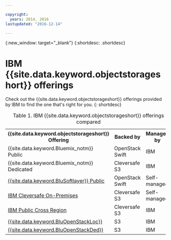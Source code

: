 ```yaml
---

copyright:
  years: 2014, 2016
lastupdated: "2016-12-14"

---
```

{:new_window: target="_blank"}
{:shortdesc: .shortdesc}



# IBM {{site.data.keyword.objectstorageshort}} offerings

Check out the {{site.data.keyword.objectstorageshort}} offerings provided by IBM to find the one that's right for you.
{: shortdesc}

<table>
<caption> Table 1. IBM {{site.data.keyword.objectstorageshort}} offerings compared </caption>
  <tr>
    <th> {{site.data.keyword.objectstorageshort}} Offering  </th>
    <th> Backed by </th>
    <th> Managed by </th>
  </tr>
  <tr>
    <td> {{site.data.keyword.Bluemix_notm}} Public </td>
    <td> OpenStack Swift </td>
    <td> IBM </td>
  </tr>
  <tr>
    <td> {{site.data.keyword.Bluemix_notm}} Dedicated </td>
    <td> Cleversafe S3 </td>
    <td> IBM </td>
  </tr>
  <tr>
    <td>  <a href="https://knowledgelayer.softlayer.com/topic/object-storage">{{site.data.keyword.BluSoftlayer}} Public</a> </td>
    <td> OpenStack Swift </td>
    <td> Self-managed </td>
  </tr>
  <tr>
    <td> <a href="https://www.cleversafe.com/platform/flexible-deployment">IBM Cleversafe On-Premises</a> </td>
    <td> Cleversafe S3 </td>
    <td> Self-managed </td>
  </tr>
  <tr>
    <td> <a href="https://pages.github.ibm.com/nicholas-lange/cos-docs/beta/">IBM Public Cross Region</a> </td>
    <td> Cleversafe S3 </td>
    <td> IBM </td>
  </tr>
  <tr>
    <td>  <a href="http://ibm-blue-box-help.github.io/help-documentation/">{{site.data.keyword.BluOpenStackLoc}}</a> </td>
    <td> S3 </td>
    <td> IBM </td>
  </tr>
  <tr>
    <td>  <a href="http://ibm-blue-box-help.github.io/help-documentation/">{{site.data.keyword.BluOpenStackDed}}</a> </td>
    <td> S3 </td>
    <td> IBM </td>
  </tr>
</table>
